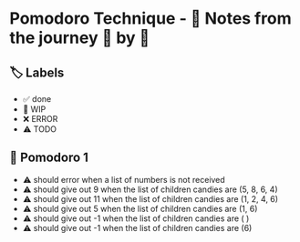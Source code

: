 # Pomodoro Technique - 📝 Notes from the journey 🍅 by 🍅


## 🏷️ Labels

- ✅ done
- 🚧 WIP
- ❌ ERROR
- ⚠ TODO

## 🍅 Pomodoro 1

- ⚠ should error when a list of numbers is not received
- ⚠ should give out  9 when the list of children candies are (5, 8, 6, 4)
- ⚠ should give out 11 when the list of children candies are (1, 2, 4, 6)
- ⚠ should give out  5 when the list of children candies are (1, 6)      
- ⚠ should give out -1 when the list of children candies are ( )         
- ⚠ should give out -1 when the list of children candies are (6)         
